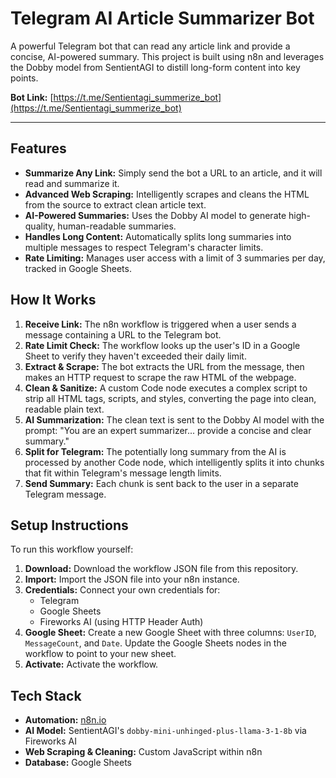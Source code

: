# Telegram AI Article Summarizer Bot

A powerful Telegram bot that can read any article link and provide a concise, AI-powered summary. This project is built using n8n and leverages the Dobby model from SentientAGI to distill long-form content into key points.

**Bot Link:** [https://t.me/Sentientagi_summerize_bot](https://t.me/Sentientagi_summerize_bot)

---

## Features

-   **Summarize Any Link:** Simply send the bot a URL to an article, and it will read and summarize it.
-   **Advanced Web Scraping:** Intelligently scrapes and cleans the HTML from the source to extract clean article text.
-   **AI-Powered Summaries:** Uses the Dobby AI model to generate high-quality, human-readable summaries.
-   **Handles Long Content:** Automatically splits long summaries into multiple messages to respect Telegram's character limits.
-   **Rate Limiting:** Manages user access with a limit of 3 summaries per day, tracked in Google Sheets.

## How It Works

1.  **Receive Link:** The n8n workflow is triggered when a user sends a message containing a URL to the Telegram bot.
2.  **Rate Limit Check:** The workflow looks up the user's ID in a Google Sheet to verify they haven't exceeded their daily limit.
3.  **Extract & Scrape:** The bot extracts the URL from the message, then makes an HTTP request to scrape the raw HTML of the webpage.
4.  **Clean & Sanitize:** A custom Code node executes a complex script to strip all HTML tags, scripts, and styles, converting the page into clean, readable plain text.
5.  **AI Summarization:** The clean text is sent to the Dobby AI model with the prompt: "You are an expert summarizer... provide a concise and clear summary."
6.  **Split for Telegram:** The potentially long summary from the AI is processed by another Code node, which intelligently splits it into chunks that fit within Telegram's message length limits.
7.  **Send Summary:** Each chunk is sent back to the user in a separate Telegram message.

## Setup Instructions

To run this workflow yourself:

1.  **Download:** Download the workflow JSON file from this repository.
2.  **Import:** Import the JSON file into your n8n instance.
3.  **Credentials:** Connect your own credentials for:
    *   Telegram
    *   Google Sheets
    *   Fireworks AI (using HTTP Header Auth)
4.  **Google Sheet:** Create a new Google Sheet with three columns: `UserID`, `MessageCount`, and `Date`. Update the Google Sheets nodes in the workflow to point to your new sheet.
5.  **Activate:** Activate the workflow.

## Tech Stack

-   **Automation:** [n8n.io](https://n8n.io/)
-   **AI Model:** SentientAGI's `dobby-mini-unhinged-plus-llama-3-1-8b` via Fireworks AI
-   **Web Scraping & Cleaning:** Custom JavaScript within n8n
-   **Database:** Google Sheets
